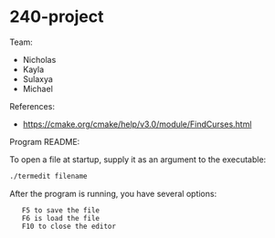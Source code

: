 # 240-project

Team:
* Nicholas 
* Kayla 
* Sulaxya
* Michael

References:
* https://cmake.org/cmake/help/v3.0/module/FindCurses.html

Program README:

To open a file at startup, supply it as an argument to the executable:   
```sh
./termedit filename
```
After the program is running, you have several options:
```
   F5 to save the file
   F6 is load the file
   F10 to close the editor
```
